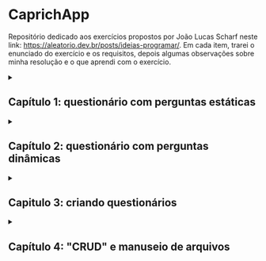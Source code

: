 # CaprichApp
Repositório dedicado aos exercícios propostos por João Lucas Scharf neste link: https://aleatorio.dev.br/posts/ideias-programar/.
Em cada item, trarei o enunciado do exercício e os requisitos, depois algumas observações sobre minha resolução e o que aprendi com o exercício.

<details>
    <summary><h2>Capítulo 1: questionário com perguntas estáticas</h2></summary>
    <h3>Contexto</h3>
    <p><em>
"Você foi recém contratado para estagiar na revista Capriche. É a revista jovem mais balada do Brasil, o carro chefe da revista são os questionários que respondem perguntas extremamente importantes como: “será que o Crush está afim de você”, “Qual profissão é mais a sua cara” e “De qual casa de hogwarts você seria”.

Você chega no seu primeiro dia de trabalho cheio de energia e vontade de programar. Por uma série de problemas na contratação, o seu chefe, Delipe Fylon, não estava preparado para fazer uma recepção apropriada. Por causa disso, ele inventa uma atividade em cima da hora, sem muito planejamento e com a cobrança de prazo para o quanto antes. Você precisa automatizar a execução desses questionários para ele apresentar para a diretoria."
</em></p>
<h3>Requisitos</h3>

* Escreva um programa em linha de comando para fazer questionário com o tema "Você está afim do seu melhor amigo?";
* Esse programa fará várias perguntas diferentes e aceitará apenas as entradas 'S' e 'N';
* Para cada pergunta respondida 'S', ele deve somar um ponto. Cada pergunta respondida 'N' ele não soma nada;
* Ao final da execução, o programa responderá o usuário de acordo com a soma dos pontos. 
* A lista de perguntas é:
```
A) "Você já sonhou que seu melhor amigo era um unicórnio voando sobre arco-íris cor-de-rosa enquanto segurava um buquê de salsichas?"
B) "Você já se viu dançando a dança do frango em homenagem ao aniversário do seu melhor amigo, vestida de pinguim?"
C) "Se seu melhor amigo fosse um sorvete, ele seria o sorvete de pistache?"
D) "Você pensa em patos de borracha quando olha para o seu melhor amigo?"
E) "Você já escreveu um poema de amor épico para o seu melhor amigo usando apenas emojis de vegetais?"
F) "Você acha que seu melhor amigo seria um bom companheiro numa luta contra zumbis alienígenas usando almofadas como armas?"
```
* E a pontuação:
```
- De 0 a 2 pontos: você colocou seu melhor amigo na friendzone. O que é ótimo porque talvez ele seja apenas seu amigo
- De 3 a 4 pontos: Talvez haja amor, talvez seja hormônios. Vale a pena experimentar uns cinco minutos de trocação de beijo sem estragar a amizade.
- 5 ou mais pontos: É o amor /Que mexe com minha cabeça e me deixa assim/ Que faz eu pensar
```

<h3>Resolução</h3>
Para essa primeira tarefa, criei um projeto Maven visando a evolução da aplicação e possibilitando a implementação de testes desde o início.
As perguntas foram armazenadas em um ArrayList de String, para facilitar a iteração. Através do enhanced for loop, cada pergunta é exibida no console, junto com o método do Scanner para pegar o input do usuário, verificar se é S ou N e somar ou não um ponto.
Fiz um método separado para calcular o resultado, facilitando a legibilidade e separação de responsabilidades.
### Aprendizados
Em relação ao versionamento, tentei seguir o "Feature Branch Workflow", então cada tarefa/feature terá sua própria branch. Um erro que aconteceu foi que o git na minha máquina está com o nome default da branch principal de "master", mas aqui no meu github está "main". Assim, quando tentei fazer outro commit inicial e dar merge, a branch "master" da minha máquina apareceu aqui como uma branch à parte. 
Para renomear a minha branch local que estava com o nome "master", usei o comando: `git branch -m master main`
Outro aprendizado foi na criação da branch para a tarefa específica do questionário: eu criei primeiro na minha máquina local e fiz os commits. Na hora de subir para o repositório remoto, apareceu a seguinte mensagem:

<code>
fatal: The current branch feat/capitulo-1-questionario-estatico has no upstream branch.
To push the current branch and set the remote as upstream, use

    git push --set-upstream origin feat/capitulo-1-questionario-estatico

</code>
Consegui resolver simplesmente com o comano <code>git push -u origin feat/capitulo-1-questionario-estatico</code>, mas vou pesquisar mais o que exatamente significa o erro acima.

</details>
 
<details>
    <summary><h2>Capítulo 2: questionário com perguntas dinâmicas</h2></summary>
<h3>Contexto</h3>
"Você chega no dia seguinte ao trabalho. Você mal dormiu para conseguir terminar no prazo a tarefa que ele definiu em cima da hora e criou um senso de urgência desnecessário. Apesar disso, o animo está tomando conta de você. É a sua primeira entrega e você mostra seus avanços para Delipe Fylon. Após olhar sério, ele pergunta se a inteligência é algo que falta para você. Não importa de você fez exatamente o que ele falou, você fez errado. Quem liga para um questionário que tem sempre as mesmas perguntas? Você precisa criar um banco de perguntas e usar as perguntas desse banco. A ordem das respostas deve ser aleatória a cada execução. Nas palavras dele “A vida não é uma versão de meu primeiro amor onde as pessoas descobrem que estão apaixonados pelo melhor amigo. A vida é mais como Donnie Darko onde nada faz sentido. Como eu sou uma boa pessoa, vou lhe passar os requisitos para uma boa enquete bem como perguntas de qualidade:” "
    
<h3>Requisitos</h3>
    
* Altere o programa para consultar as perguntas do banco de perguntas
* A aplicação deverá escolher apenas 5 perguntas aleatórias desse banco, de tal forma que duas execuções seguidas tenham perguntas diferentes;
* A aplicação não pode repetir a pergunta, caso a pergunta escolhida já exista, a aplicação deverá escolher outra;
* Para cada pergunta respondida 'S', ele deve somar um ponto. Cada pergunta respondida 'N' ele não soma nada;
* Ao final da execução, o programa deve responder de acordo com a nota dada. 
* Você pode utilizar a mesma pontuação do Capítulo anterior.
* A lista para o banco de perguntas é:
```
"Você já sonhou em fazer uma viagem à Lua com seu melhor amigo?"
"Você acha que seu amigo é a reencarnação de um unicórnio?"
"Você já considerou mudar seu nome para Geleca apenas para combinar com o apelido do seu amigo?"
"Você acredita que seu amigo é secretamente um super-herói disfarçado?"
"Você já planejou uma festa surpresa de aniversário para o seu amigo no dia errado, só para ver a reação?"
"Você acha que seu amigo é a única pessoa capaz de decifrar porque o cocô das cabras é redondo e o do wombat é quadrado?"
"Você já pensou em criar um clube exclusivo para pessoas que usam pijamas de abacaxi nas segundas-feiras?"
"Você consegue segurar o tchan?"
"Você já considerou tatuar uma imagem de batata frita no braço em homenagem ao seu amigo?"
"Você já pensou em criar um podcast sobre teorias da conspiração envolvendo a vida secreta do seu melhor amigo?"
"Você acredita que seu amigo é a verdadeira inspiração por trás das músicas de karaokê?"
"Você acha que seu amigo possui um diploma honorário em Mímica Avançada?"
"Você acha que seu amigo é o verdadeiro criador das terríveis baratas voadoras?"
```

<h3>Resolução</h3>
Para gerar números aleatórios eu sabia da existência da classe `Random`, e para o problema de não repetir a pergunta pensei em um conjunto (interface `Set`), especificamente a implementação `HashSet`, porque essa classe não permite elementos duplicados. Daí foi só juntar as duas coisas num método separado:
<pre><code>
     public static Set<String> obterPerguntasAleatorias(List<String> bancoDePerguntas) {
        // criando uma instância de HashSet
        Set<String> perguntasSelecionadas = new HashSet<>();
        // criando uma instância de Random
        Random random = new Random();
        // loop while para ir adicionando perguntas até atingir o tamanho especificado na constante NUMERO_DE_PERGUNTAS
        while(perguntasSelecionadas.size() != NUMERO_DE_PERGUNTAS) {
            // o método nextInt() da classe Random retorna um inteiro aleatório entre zero (inclusivo) e o número passado como argumento (exclusivo)
            // esse número aleatório retornado é usado como índice e argumento do método get() na lista que simula o banco de perguntas (uma List<String>)
            perguntasSelecionadas.add(bancoDePerguntas.get(random.nextInt(bancoDePerguntas.size())));
        }
        return perguntasSelecionadas; // retornando o HashSet com as perguntas selecionadas de modo aleatório
    }
</code></pre>

</details>

<details>
    <summary><h2>Capitulo 3: criando questionários</h2></summary>
    <h3>Contexto</h3>
Após a entrega, seu chefe apenas disse seu projeto estava tolerável e que ia levar para a diretoria. Semanas sem resposta. Muito pelo contrário. Delipe Fylon foi demitido por justa causas acusado de ter roubado o grampeador da firma e ter levado ele para as férias de verão tirando fotos do mesmo na frente de pontos turísticos. Com isso você acaba sendo promovido, passando a acumular funções sem aumento de salário. Sua nova função consiste em criar as enquetes para serem usadas. Meio sem uma orientação você acredita que pode utilizar a sua aplicação para facilitar sua vida. Após refletir um pouco você chega a conclusão de quais alterações no código você precisará escrever:

<h3>Requisitos</h3>
Altere o programa para ter 5 fases:

Fase 0) O programa perguntará qual é o título do questionário.
Fase 1) O programa perguntará quantas perguntas você deseja fazer.
Fase 2) Para cada pergunta, o programa perguntará quais são as opções e o peso da resposta de cada uma delas.
Fase 3) Em seguida, o programa perguntará quais são as respostas e quais são as faixas de valores utilizadas.
Fase 4) Por fim, o programa realizará a enquete ao usuário, usando como entrada os dados fornecidos nas etapas anteriores e respondendo ao que foi perguntado.

<h3>Resolução</h3>
Nesse ponto da jornada, resolvi criar classes para representar as entidades do negócio, no caso, a Enquete. Cada enquete precisaria ter um título, um número de perguntas, as perguntas em si e as faixas de valores com as respectivas respostas. Alguns desses atributos poderiam ser objetos java simples, como int (o número de perguntas) ou String (o título). Porém, outros tinham seus próprios atributos e, portanto, seria melhor transformá-los em classes.
Por exemplo, uma pergunta é composta pelo texto do enunciado e uma ou mais opções. Cada opção, por sua vez, tem um textinho e o peso, que será usado para calcular a pontuação e o resultado. Outro exemplo é a faixa de valores: cada faixa de valor tem um valor mínimo, um valor máximo e uma resposta correspondente (algo como "de 0 a 5: você seria o power ranger laranja"). E assim, fazendo esse exercício de pensar nas classes e atributos, cheguei a esse esquema:

![uml](https://github.com/alonso-estevam/caprichapp/assets/86576674/92b503dc-693c-4c1f-aced-e7343dd38476)

Para uma explicação um pouco mais detalhada, fiz <a href="https://www.youtube.com/watch?v=7EdSoZzXKnM" target="_blank">esse vídeo</a>:

[![Watch the video](https://img.youtube.com/vi/7EdSoZzXKnM/maxresdefault.jpg)](https://youtu.be/7EdSoZzXKnM)

</details>

<details>   

<summary><h2>Capítulo 4: "CRUD" e manuseio de arquivos </h2> </summary>
<h3>Contexto</h3>
Contrataram um novo gerente para substituir Delipe Fylon. No lugar dele entrou um cara simpático e meio tímido chamado Clark. Ele é alto, usa óculos, meio corpulento, tem olhos claros e tinha o apelido de super chefe na outra firma. Na primeira semana de trabalho, Clark conversa para você para entender o que você estava fazendo. Ele se impressiona bastante com o seu trabalho de até então com a aplicação. Por brincadeira, ele dá o nome de CaprichApp.

Clark diz que gostou tanto do CaprichApp que vai apresentá-lo para a diretoria (isso deixa no ar a dúvida Delipe Fylon realmente havia feito isso ou estava apenas pensando na Musa do Verão). Antes de transfomar o CaprichApp como um programa completo, Clark sugere criar um menu e deixar os questionários salvos em arquivos. Para conseguir fazer esse processo, ele pergunta se você sabe converter um objeto para json e domina o processo de manipular.

“Caso você não saiba fazer isso, é recomendado estudar essas duas habilidades ou não será possível fazer um programa legal para apresentar para a diretoria.”
<h3>Requisitos</h3>

Após confirmar que você entende bem esses conteúdos, Clark te passa os requisitos da sua nova atividade:
```
* Adicione um menu iterativo na sua aplicação. O menu terá as seguintes opções:
A) Cadastrar um questionário
B) Listar todos os questionários
C) Excluir um questionário
D) Descrever um questionário
E) Editar um questionário

* Todo questionário terá um id numérico, único e incremental
* Os questionários serão salvos em um diretório temporário (/tmp/caprichapp ou C://temp/caprichapp) chamado de *diretório base*
* Cada questionário será salvo em formato json como um arquivo separado
* No começo da execução, o aplicativo vai percorrer todos os arquivos do diretório base para saber qual é o valor atual do id
* Quando o usuário selecionar a opção cadastrar, ele terá que entrar com os dados para criar o questionário, após isso a aplicação transformará o questionário em um json e irá salvar no diretório base informando que a operação ocorreu com sucesso
* Quando o usuário selecionar a opção listar todos os questionários, a aplicação listar apenas o id e o nome do questionário
* Quando o usuário selecionar a opção excluir, ele informará um id. Após isso, a aplicação vai excluir o arquivo do diretório base e informar que o questionário foi excluído com sucesso
* Quando o usuário selecionar a opção descrever um questionário a aplicação pedirá um id. Tendo esse id, ela irá abrir o arquivo do questionário e escrever na tela o arquivo json
* Quando o usuário selecionar a opção editar, precisará informar um id. Após isso, ele terá que cadastrar as informações de um questionário como se fosse cadastrar, a aplicação excluirá o questionário e cadastrará um novo
```
<h3>Resolução</h3>
Registrei a resolução desse capítulo <a href="https://youtube.com/playlist?list=PLjo6ymz9jJsqZAKq38PLB4-0tZMtlY6gl&feature=shared" target="_blank">nessa playlist</a>
</details>

